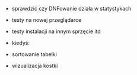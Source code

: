 
- sprawdzić czy DNFowanie działa w statystykach

- testy na nowej przeglądarce
- testy instalacji na innym sprzęcie itd

- kiedyś:
- sortowanie tabelki
- wizualizacja kostki
